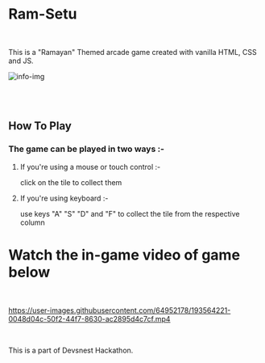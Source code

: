# Ram-Setu

<br>

This is a "Ramayan" Themed arcade game created with vanilla HTML, CSS and JS.

![info-img](https://user-images.githubusercontent.com/64952178/193568380-563de9d5-aa9c-4e9e-89d4-0ba81c0d61ea.jpeg)


<br>



<br>

How To Play
--------------

### The game can be played in two ways :-<br>

1. If you're using a mouse or touch control :- 
    <br>

    click on the tile to collect them
    <br>

      
      
2. If you're using keyboard :-
    <br>
    
    use keys "A" "S" "D" and "F" to collect the tile from the respective column<br>
  
 Watch the in-game video of game below 
 ============================================
  
  <br>



https://user-images.githubusercontent.com/64952178/193564221-0048d04c-50f2-44f7-8630-ac2895d4c7cf.mp4


<br>

This is a part of Devsnest Hackathon.

<br>


